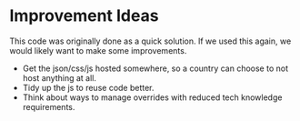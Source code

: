 # Improvement Ideas

This code was originally done as a quick solution. If we used this again, we would likely want to make some improvements.

- Get the json/css/js hosted somewhere, so a country can choose to not host anything at all.
- Tidy up the js to reuse code better.
- Think about ways to manage overrides with reduced tech knowledge requirements.
